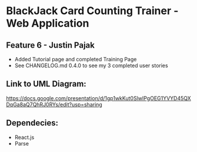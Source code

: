 # BlackJack Card Counting Trainer - Web Application

## Feature 6 - Justin Pajak
- Added Tutorial page and completed Training Page
- See CHANGELOG.md 0.4.0 to see my 3 completed user stories 


## Link to UML Diagram: 
https://docs.google.com/presentation/d/1gp1wkKut0SlwIPgOEG1YVYD45QXDqGa8aQ7QhRJ0RYs/edit?usp=sharing

## Dependecies: 
- React.js
- Parse
